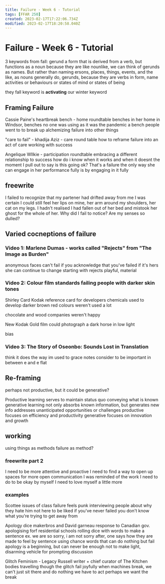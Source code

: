 ```yaml
---
title: Failure - Week 6 - Tutorial
tags: [FFAR 250]
created: 2023-02-17T17:22:06.734Z
modified: 2023-02-17T18:20:58.040Z
---
```


# Failure - Week 6 - Tutorial

3 keywords from fall: gerund
a form that is derived from a verb, but functions as a noun
because they are like nounlike, we can think of gerunds as names. But rather than naming ersons, places, things, events, and the like, as nouns generally do, gerunds, because they are verbs in form, name activities or behaviours or states of mind or states of being

they fall keyword is **activating** our winter keyword

## Framing Failure

Cassie Paine's heartbreak bench - home roundtable
benches in her home in Windsor, benches no one was using as it was the pandemic
a bench people went to to break up
alchemizing failure into other things

"care to fail" - khadija Aziz - care round table
how to reframe failure into an act of care
working with success

Angelique WIlkie - participation roundtable
embracing a different relationship to success
how do i know when it works and when it doesnt
the moment I pull out to say is this going ok? That's a failure
the only way she can engage in her performance fully is by engaging in it fully

## freewrite

I failed to recognize that my partener had drifted away from me
I was certain I could still feel her lips on mine, her arm around my shoulders, her cat on my legs. I hadn't realised I had fallen out of her bed and mistook her ghost for the whole of her.
Why did I fail to notice? Are my senses so dulled?

## Varied cocneptions of failure

### Video 1: Marlene Dumas - works called "Rejects" from "The Image as Burden"

anonymous faces
can't fail if you acknowledge that you've failed
if it's hers she can continue to change
starting with rejects
playful, material

### Video 2: Colour film standards failing people with darker skin tones

Shirley Card
Kodak reference card for developers
chemicals used to develop darker brown red colours weren't used a lot

chocolate and wood companies weren't happy

New Kodak Gold film
could photograph a dark horse in low light

bias

### Video 3: The Story of Oseonbo: Sounds Lost in Translation

think it does
the way im used to
grace notes
consider to be important
in between e and e flat

## Re-framing

perhaps not productive, but it could be generative?

Productive learning serves to maintain status quo
conveying what is known
generative learning not only absorbs known information, but generates new info
addresses unanticipated opportunities or challenges
productive focuses on efficiency and productivity
generative focuses on innovation and growth

## working

using things as methods
failure as method?

### freewrite part 2

I need to be more attentive and proactive
I need to find a way to open up spaces for more open communication
I was reminded of the work I need to do to be okay by myself
I need to love myself a little more

### examples

Scottee
issues of class
failure feels punk
interviewing people about why they hate him
not here to be liked
if you've never failed you don't know what you're trying to get away from

Apology dice
makerbros and David garneau
response to Canadian gov. apologising forf residential schools
rolling dice with words to make a sentence
ex. we are so sorry, i am not sorry
after, one says how they are made to feel by sentence
using chance
words that can do nothing but fail
apology is a beginning, but can never be enough
not to make light, disarming vehicle for prompting discussion

Glitch Feminism - Legacy Russell
writer + chief curator of The Kitchen
bodies travelling though the glitch fail joyfully
when machines break, we can't just sit there and do nothing
we have to act
perhaps we want the break
